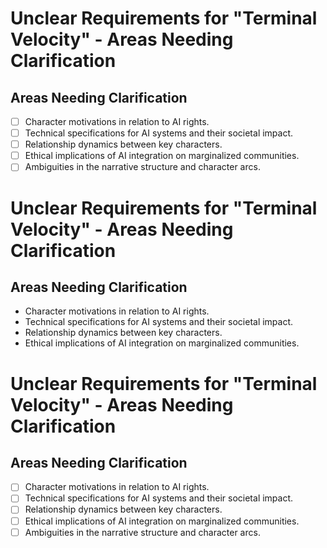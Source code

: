 # Unclear Requirements for "Terminal Velocity" - Areas Needing Clarification

## Areas Needing Clarification
- [ ] Character motivations in relation to AI rights.
- [ ] Technical specifications for AI systems and their societal impact.
- [ ] Relationship dynamics between key characters.
- [ ] Ethical implications of AI integration on marginalized communities.
- [ ] Ambiguities in the narrative structure and character arcs.
# Unclear Requirements for "Terminal Velocity" - Areas Needing Clarification

## Areas Needing Clarification
- Character motivations in relation to AI rights.
- Technical specifications for AI systems and their societal impact.
- Relationship dynamics between key characters.
- Ethical implications of AI integration on marginalized communities.
# Unclear Requirements for "Terminal Velocity" - Areas Needing Clarification

## Areas Needing Clarification
- [ ] Character motivations in relation to AI rights.
- [ ] Technical specifications for AI systems and their societal impact.
- [ ] Relationship dynamics between key characters.
- [ ] Ethical implications of AI integration on marginalized communities.
- [ ] Ambiguities in the narrative structure and character arcs.
